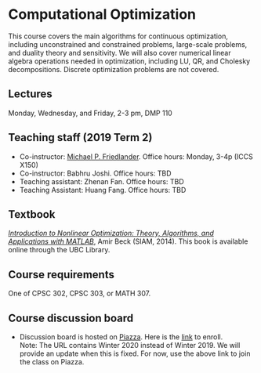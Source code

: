 # Computational Optimization

This course covers the main algorithms for continuous optimization, including unconstrained and constrained problems, large-scale problems, and duality theory and sensitivity. We will also cover numerical linear algebra operations needed in optimization, including LU, QR, and Cholesky decompositions. Discrete optimization problems are not covered.

## Lectures
Monday, Wednesday, and Friday, 2-3 pm, DMP 110

## Teaching staff (2019 Term 2) 
* Co-instructor: [Michael P. Friedlander](http://friedlander.io/). Office hours: Monday, 3-4p (ICCS X150)
* Co-instructor: Babhru Joshi. Office hours: TBD
* Teaching assistant: Zhenan Fan. Office hours: TBD
* Teaching Assistant: Huang Fang. Office hours: TBD

## Textbook
[*Introduction to Nonlinear Optimization: Theory, Algorithms, and Applications with MATLAB*](https://epubs.siam.org/doi/book/10.1137/1.9781611973655), Amir Beck (SIAM, 2014). This book is available online through the UBC Library.

## Course requirements

One of CPSC 302, CPSC 303, or MATH 307.

## Course discussion board

* Discussion board is hosted on [Piazza](http://piazza.com/ubc.ca/winterterm22020/cpsc406/home). Here is the [link](http://piazza.com/ubc.ca/winterterm22020/cpsc406) to enroll.<br>
 Note: The URL contains Winter 2020 instead of Winter 2019. We will provide an update when this is fixed. For now, use the above link to join the class on Piazza.
